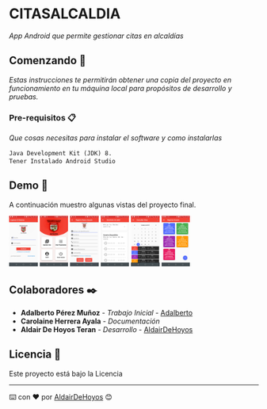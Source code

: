 # CITASALCALDIA

_App Android que permite gestionar citas en alcaldías_

## Comenzando 🚀

_Estas instrucciones te permitirán obtener una copia del proyecto en funcionamiento en tu máquina local para propósitos de desarrollo y pruebas._


### Pre-requisitos 📋

_Que cosas necesitas para instalar el software y como instalarlas_

```
Java Development Kit (JDK) 8.
Tener Instalado Android Studio
```

## Demo 📖

A continuación muestro algunas vistas del proyecto final.

<img src="https://github.com/dehoyos9804/CitasAlcaldia/blob/master/app/recursos/iniciar%20sesion.jpg" style="zoom:10%;" /> <img src="https://github.com/dehoyos9804/CitasAlcaldia/blob/master/app/recursos/principal.jpg" style="zoom:10%;" />  <img src="https://github.com/dehoyos9804/CitasAlcaldia/blob/master/app/recursos/registro.jpg" style="zoom:10%;" /> <img src="https://github.com/dehoyos9804/CitasAlcaldia/blob/master/app/recursos/apartarcita.png" style="zoom:10%;" /> <img src="https://github.com/dehoyos9804/CitasAlcaldia/blob/master/app/recursos/citas.png" style="zoom:10%;" /> <img src="https://github.com/dehoyos9804/CitasAlcaldia/blob/master/app/recursos/horarios.png" style="zoom:10%;" /> 



## Colaboradores ✒️

* **Adalberto Pérez Muñoz** - *Trabajo Inicial* - [Adalberto](https://github.com/Adseg-perez)
* **Carolaine Herrera Ayala** - *Documentación* 
* **Aldair De Hoyos Teran** - *Desarrollo* - [AldairDeHoyos](https://github.com/dehoyos9804)

## Licencia 📄

Este proyecto está bajo la Licencia 



---
⌨️ con ❤️ por [AldairDeHoyos](https://github.com/dehoyos9804) 😊
